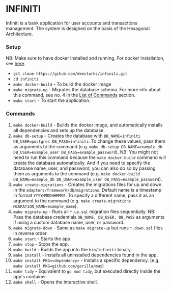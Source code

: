 # INFINITI

Infiniti is a bank application for user accounts and transactions management. The system is designed on the basis of the Hexagonal Architecture.

### Setup

NB: Make sure to have docker installed and running. For docker installation, see [here](https://docs.docker.com/get-docker/).

- `git clone https://gihub.com/deestarks/infiniti.git`
- `cd infiniti`
- `make docker-build` - To build the docker image
- `make migrate-up` - Migrates the database schema. For more info about this command, see no. 4 in the [List of Commands](#commands) section.
- `make start` - To start the application.


### Commands
1. `make docker-build` - Builds the docker image, and automatically installs all dependencies and sets up the database.
2. `make db-setup` - Creates the database with `DB_NAME=infiniti DB_USER=postgres DB_PASS=infiniti`. To change these values, pass them as arguments to the command (e.g. `make db-setup DB_NAME=example_db DB_USER=example_user DB_PASS=example_password`). NB: You might not need to run this command because the `make docker-build` command will create the database automatically. And if you need to specify the database name, user, and password, you can also do so by passing them as arguments to the command (e.g. `make docker-build DB_NAME=example_db DB_USER=example_user DB_PASS=example_password`).
3. `make create-migrations` - Creates the migrations files for up and down in the `adapters/framework/db/migrations`. Default name is a timestamp in format `YYYYMMDDHHMMSS`. To specify a different name, pass it as an argument to the command (e.g. `make create-migrations MIGRATION_NAME=example_name`).
4. `make migrate-up` - Runs all `*.up.sql` migration files sequentially. NB: Pass the database credentials `DB_NAME, DB_USER, DB_PASS` as arguments if using a custom database name, user, or password.
5. `make migrate-down` - Same as `make migrate-up` but runs `*.down.sql` files in reverse order.
6. `make start` - Starts the app.
7. `make stop` - Stops the app.
8. `make build` - Builds the app into the `bin/infiniti` binary.
9. `make install` - Installs all uninstalled dependencies found in the app.
10. `make install PKG=<dependency>` - Installs a specific dependency. (e.g. `make install PKG=github.com/gorilla/mux`)
11. `make tidy` - Equivalent to `go mod tidy`, but executed directly inside the app's container.
12. `make shell` - Opens the interactive shell.